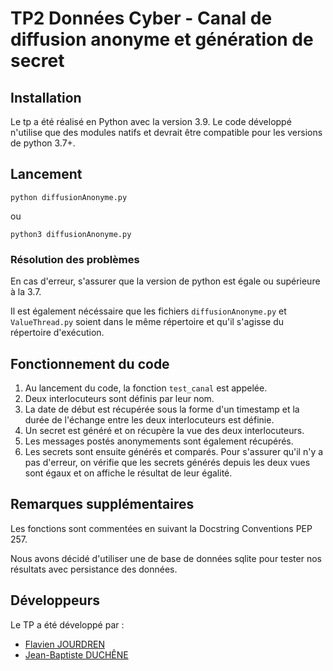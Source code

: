 # TP2 Données Cyber - Canal de diffusion anonyme et génération de secret



## Installation
Le tp a été réalisé en Python avec la version 3.9. Le code développé n'utilise que des modules natifs et devrait être compatible pour les versions de python 3.7+.

## Lancement
```
python diffusionAnonyme.py
```

ou 

```
python3 diffusionAnonyme.py
```
### Résolution des problèmes

En cas d'erreur, s'assurer que la version de python est égale ou supérieure à la 3.7.

Il est également nécéssaire que les fichiers `diffusionAnonyme.py` et `ValueThread.py` soient dans le même répertoire et qu'il s'agisse du répertoire d'exécution.

## Fonctionnement du code

1. Au lancement du code, la fonction `test_canal` est appelée. 
2. Deux interlocuteurs sont définis par leur nom.
3. La date de début est récupérée sous la forme d'un timestamp et la durée de l'échange entre les deux interlocuteurs est définie.
4. Un secret est généré et on récupère la vue des deux interlocuteurs.
5. Les messages postés anonymements sont également récupérés.
6. Les secrets sont ensuite générés et comparés. Pour s'assurer qu'il n'y a pas d'erreur, on vérifie que les secrets générés depuis les deux vues sont égaux et on affiche le résultat de leur égalité.

## Remarques supplémentaires

Les fonctions sont commentées en suivant la Docstring Conventions PEP 257.

Nous avons décidé d'utiliser une de base de données sqlite pour tester nos résultats avec persistance des données.

## Développeurs
Le TP a été développé par :

* [Flavien JOURDREN](https://github.com/fjourdren)
* [Jean-Baptiste DUCHÊNE](https://github.com/jbduchenee)